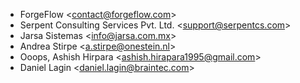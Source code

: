 - ForgeFlow \<<contact@forgeflow.com>\>
- Serpent Consulting Services Pvt. Ltd. \<<support@serpentcs.com>\>
- Jarsa Sistemas \<<info@jarsa.com.mx>\>
- Andrea Stirpe \<<a.stirpe@onestein.nl>\>
- Ooops, Ashish Hirpara \<<ashish.hirapara1995@gmail.com>\>
- Daniel Lagin \<<daniel.lagin@braintec.com>\>
